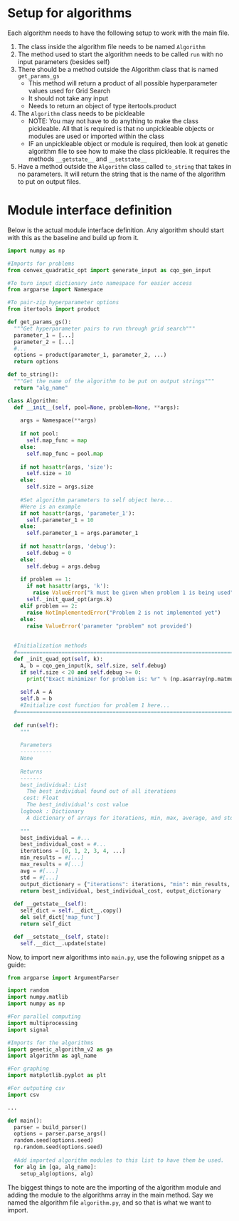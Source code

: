 # Setup for algorithms
Each algorithm needs to have the following setup to work with the main file.
1. The class inside the algorithm file needs to be named ```Algorithm```
2. The method used to start the algorithm needs to be called ```run``` with no input parameters (besides self)
3. There should be a method outside the Algorithm class that is named ```get_params_gs```
    * This method will return a product of all possible hyperparameter values used for Grid Search
    * It should not take any input
    * Needs to return an object of type itertools.product
4. The ```Algorithm``` class needs to be pickleable
    * NOTE: You may not have to do anything to make the class pickleable. All that is required is that no unpickleable objects or modules are used or imported within the class
    * IF an unpickleable object or module is required, then look at genetic algorithm file to see how to make the class pickleable. It requires the methods ```__getstate__``` and ```__setstate__```
5. Have a method outside the ```Algorithm``` class called ```to_string``` that takes in no parameters. It will return the string that is the name of the algorithm to put on output files.

# Module interface definition
Below is the actual module interface definition. Any algorithm should start with this as the baseline and build up from it.
```python
import numpy as np 

#Imports for problems
from convex_quadratic_opt import generate_input as cqo_gen_input

#To turn input dictionary into namespace for easier access
from argparse import Namespace

#To pair-zip hyperparameter options
from itertools import product

def get_params_gs():
  """Get hyperparameter pairs to run through grid search"""
  parameter_1 = [...]
  parameter_2 = [...]
  #...
  options = product(parameter_1, parameter_2, ...)
  return options

def to_string():
  """Get the name of the algorithm to be put on output strings"""
  return "alg_name"

class Algorithm:
  def __init__(self, pool=None, problem=None, **args):
    
    args = Namespace(**args)
    
    if not pool:
      self.map_func = map
    else:
      self.map_func = pool.map
    
    if not hasattr(args, 'size'):
      self.size = 10
    else:
      self.size = args.size
      
    #Set algorithm parameters to self object here...
    #Here is an example
    if not hasattr(args, 'parameter_1'):
      self.parameter_1 = 10
    else:
      self.parameter_1 = args.parameter_1
      
    if not hasattr(args, 'debug'):
      self.debug = 0
    else:
      self.debug = args.debug
      
    if problem == 1:
      if not hasattr(args, 'k'):
        raise ValueError("k must be given when problem 1 is being used")
      self._init_quad_opt(args.k)
    elif problem == 2:
      raise NotImplementedError("Problem 2 is not implemented yet")
    else:
      raise ValueError('parameter "problem" not provided')
      
  
  #Initialization methods
  #=====================================================================================
  def _init_quad_opt(self, k):
    A, b = cqo_gen_input(k, self.size, self.debug)
    if self.size < 20 and self.debug >= 0:
      print("Exact minimizer for problem is: %r" % (np.asarray(np.matmul(np.linalg.inv(A), b))))
      
    self.A = A
    self.b = b
    #Initialize cost function for problem 1 here...
  #=====================================================================================
  
  def run(self):
    """
  
    Parameters
    ----------
    None
  
    Returns
    -------
    best_individual: List
      The best individual found out of all iterations
     cost: Float
      The best_individual's cost value
    logbook : Dictionary
      A dictionary of arrays for iterations, min, max, average, and std. dev. for each iteration.
  
    """
    best_individual = #...
    best_individual_cost = #...
    iterations = [0, 1, 2, 3, 4, ...]
    min_results = #[...]
    max_results = #[...]
    avg = #[...]
    std = #[...]
    output_dictionary = {"iterations": iterations, "min": min_results, "max": max_results, "avg": avg, "std": std}
    return best_individual, best_individual_cost, output_dictionary
  
  def __getstate__(self):
    self_dict = self.__dict__.copy()
    del self_dict['map_func']
    return self_dict

  def __setstate__(self, state):
    self.__dict__.update(state)
```

Now, to import new algorithms into ```main.py```, use the following snippet as a guide:
```python
from argparse import ArgumentParser

import random
import numpy.matlib 
import numpy as np 

#For parallel computing
import multiprocessing
import signal

#Imports for the algorithms
import genetic_algorithm_v2 as ga
import algorithm as agl_name

#For graphing
import matplotlib.pyplot as plt

#For outputing csv
import csv

...

def main():
  parser = build_parser()
  options = parser.parse_args()
  random.seed(options.seed)
  np.random.seed(options.seed)
  
  #Add imported algorithm modules to this list to have them be used.
  for alg in [ga, alg_name]:
    setup_alg(options, alg)
```

The biggest things to note are the importing of the algorithm module and adding the module to the algorithms array in the main method. Say we named the algorithm file ```algorithm.py```, and so that is what we want to import.
